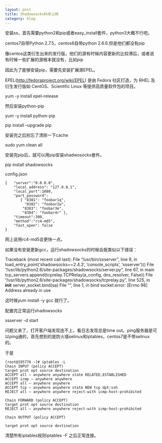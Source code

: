 ```yaml
---
layout: post
title: Shadowsocks科学上网
category: blog
---
```

安装ss，首先需要python2和pip或者easy_install套件，python3大概不行吧。

centos7自带Python 2.7.5，centos6自带python 2.6.6.但是他们都没有pip

像centos这类衍生出来的发行版，他们的源有时候内容更新的比较滞后，或者说有时候一些扩展的源根本就没有，比如pip

因此为了能够安装pip，需要先安装扩展源EPEL。

EPEL(http://fedoraproject.org/wiki/EPEL) 是由 Fedora 社区打造，为 RHEL 及衍生发行版如 CentOS、Scientific Linux 等提供高质量软件包的项目。

yum -y install epel-release

然后安装python-pip

yum -y install python-pip

pip install –upgrade pip

安装完之后别忘了清除一下cache

sudo yum clean all

安装完pip后，就可以用pip安装shadwosocks套件。

pip install shadowsocks

config.json

```
{   "server":"0.0.0.0", 
	"local_address": "127.0.0.1",
	"local_port":1080,
	"port_password":
	   { "8381": "foobar1q", 
	     "8382": "foobar2w", 
	    "8383": "foobar3e",
	    "8384": "foobar4r" },
	"timeout":300, 
	"method":"rc4-md5",
	"fast_open": false 
}
```

网上说用rc4-md5会更快一点。

如果没有安装更新gcc，运行shadowsocks的时候会报类似以下错误：

Traceback (most recent call last):
File “/usr/bin/ssserver”, line 9, in <module>
load_entry_point(‘shadowsocks==2.4.3’, ‘console_scripts’, ‘ssserver’)()
File “/usr/lib/python2.6/site-packages/shadowsocks/server.py”, line 67, in main
tcp_servers.append(tcprelay.TCPRelay(a_config, dns_resolver, False))
File “/usr/lib/python2.6/site-packages/shadowsocks/tcprelay.py”, line 525, in __init__
server_socket.bind(sa)
File “<string>”, line 1, in bind
socket.error: [Errno 98] Address already in use

这时候yum install -y gcc 就行了。

配置完正常运行shadowsocks

ssserver -d start

问题又来了，打开客户端发现连不上，看日志发现总是time out。ping服务器是可以ping通的，首先想到的是防火墙selinux和iptables，centos7是不带selinux的。

于是

```
[root@195776 ~]# iptables -L
Chain INPUT (policy ACCEPT)
target prot opt source destination
ACCEPT all — anywhere anywhere state RELATED,ESTABLISHED
ACCEPT icmp — anywhere anywhere
ACCEPT all — anywhere anywhere
ACCEPT tcp — anywhere anywhere state NEW tcp dpt:ssh
REJECT all — anywhere anywhere reject-with icmp-host-prohibited

Chain FORWARD (policy ACCEPT)
target prot opt source destination
REJECT all — anywhere anywhere reject-with icmp-host-prohibited

Chain OUTPUT (policy ACCEPT)

target prot opt source destination

```


清楚所有iptables规则iptables -F 之后正常连接。